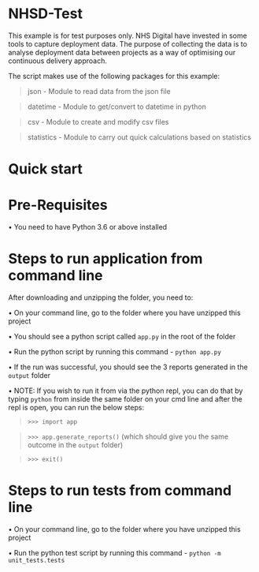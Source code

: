 # NHSD-Test
This example is for test purposes only. NHS Digital have invested in some tools to capture deployment data. The purpose of collecting the data is to analyse deployment data between projects as a way of optimising our continuous delivery approach.


The script makes use of the following packages for this example:
> json - Module to read data from the json file

> datetime - Module to get/convert to datetime in python

> csv - Module to create and modify csv files

> statistics - Module to carry out quick calculations based on statistics



Quick start
==============

Pre-Requisites
=================
• You need to have Python 3.6 or above installed



Steps to run application from command line
=================
After downloading and unzipping the folder, you need to:

• On your command line, go to the folder where you have unzipped this project

• You should see a python script called `app.py` in the root of the folder

• Run the python script by running this command - `python app.py`

• If the run was successful, you should see the 3 reports generated in the `output` folder

• NOTE: If you wish to run it from via the python repl, you can do that by typing `python` from inside the same folder 
on your cmd line and after the repl is open, you can run the below steps: 

>    `>>> import app`

>    `>>> app.generate_reports()` (which should give you the same outcome in the `output` folder)

>    `>>> exit()`


Steps to run tests from command line
=================
• On your command line, go to the folder where you have unzipped this project

• Run the python test script by running this command - `python -m unit_tests.tests`
